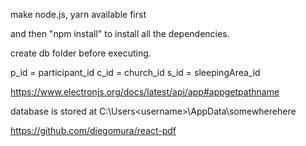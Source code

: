 make node.js, yarn available first

and then "npm install" to install all the dependencies.

create db folder before executing.

p_id = participant_id
c_id = church_id
s_id = sleepingArea_id

https://www.electronjs.org/docs/latest/api/app#appgetpathname

database is stored at C:\Users\<username>\AppData\somewherehere

https://github.com/diegomura/react-pdf